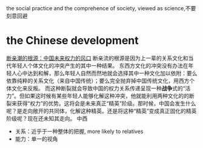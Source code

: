 the social practice and the comprehence of society, viewed as science,不要刻意回避
# the Chinese development

[断亲潮的根源：中国未来权力的风口](https://www.bilibili.com/video/BV1w2421w7YQ/)
断亲流的根源是因为上一辈的关系文化和当代年轻人个体文化的冲突产生的其中一种结果。
东西方文化的冲突没有办法在年轻人心中达到和解，那么年轻人自然而然地就会选择其中一种文化加以依附：要么依靠纯粹的关系文化（来自中国传统）；要么完全抛弃掉中国传统文化，用西方个体文化来反叛。
而这种断裂就会导致中国的权力关系传递呈现一种**战争**式的“活力”。但如果这时候有某些年轻人能够化解这种冲突，他就能利用两种文化的的断裂来获得“权力”的优势。这将会是未来真正“精英”阶级。那时候，中国会发生什么呢？是走向敞开的共同体，化解这种精英。还是将这种“精英”变成真正固化的精英阶级呢？现在还未知其走向。
中西
* 关系：近乎于一种整体的把握, more likely to relatives
* 能力：单一的视角
